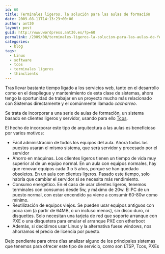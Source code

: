 ```yaml
---
id: 60
title: Terminales ligeros, la solución para las aulas de formación
date: 2009-08-11T14:13:23+00:00
author: ant30
layout: post
guid: http://www.wordpress.ant30.es/?p=60
permalink: /2009/08/terminales-ligeros-la-solucion-para-las-aulas-de-formacion/
categories:
  - blog
tags:
  - Linux
  - software
  - tcos
  - terminales ligeros
  - thinclients
---
```

Tras llevar bastante tiempo ligado a los servicios web, tanto en el desarrollo
como en el despliegue y mantenimiento de esta clase de sistemas, ahora tengo la
oportunidad de trabajar en un proyecto mucho más relacionado con Sistemas
directamente y el comúnmente llamado _cacharreo_.

Se trata de incorporar a una serie de aulas de formación, un sistema basado en
clientes ligeros y servidor, usando para ello [Tcos](http://www.tcosproject.org/).

El hecho de incorporar este tipo de arquitectura a las aulas es beneficioso por varios motivos:

  * Fácil administración de todos los equipos del aula. Ahora todos los puestos
    usarán el mismo sistema, que será servidor y procesado por el servidor
  * Ahorro en máquinas. Los clientes ligeros tienen un tiempo de vida muy
    superior al de un equipo normal. En un aula con equipos normales, hay que
    renovar equipos cada 3 o 5 años, porque se han quedado obsoletos. En un aula
    con clientes ligeros. Pasado este tiempo, solo habría que cambiar el servidor
    si se necesita más rendimiento.
  * Consumo energético. En el caso de usar clientes ligeros, tenemos terminales
    con consumos desde 5w, y máximo de 20w. El PC de un puesto normal, con
    estar encendido ya viene a consumir 60-80w como mínimo.
  * Reutilización de equipos viejos. Se pueden usar equipos antiguos con poca
    ram (a partir de 64MB, o un incluso menos), sin disco duro, ni disquettes.
    Solo necesitan una tarjeta de red que soporte arranque con PXE o una disquetera
    para emular el arranque PXE con etherboot
  * Además, si decidimos usar Linux y la alternativa fuese windows, nos
    ahorramos el precio de licencia por puesto.

Dejo pendiente para otros días analizar alguno de los principales sistemas que tenemos para ofrecer este tipo de servicio, como son LTSP, Tcos, PXEs
